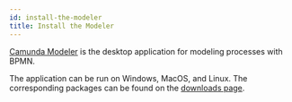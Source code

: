 ```yaml
---
id: install-the-modeler
title: Install the Modeler
---
```


[Camunda Modeler](https://github.com/camunda/camunda-modeler) is the desktop application for modeling processes with BPMN.

The application can be run on Windows, MacOS, and Linux. The corresponding packages can be found on the [downloads page](https://camunda.com/download/modeler/).
